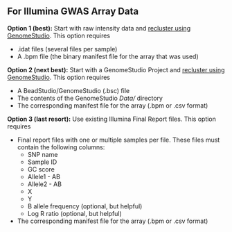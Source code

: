 ## For Illumina GWAS Array Data

**Option 1 (best):** Start with raw intensity data and [recluster using GenomeStudio](https://docs.google.com/document/d/1BMu1zp8er9NY-QFRh-7ZOeX1HnGj_yAYYh3BarASwPY/edit#bookmark=kix.rnqrxmj63otl). This option requires
* .idat files (several files per sample)
* A .bpm file (the binary manifest file for the array that was used)

**Option 2 (next best):** Start with a GenomeStudio Project and [recluster using GenomeStudio](https://docs.google.com/document/d/1BMu1zp8er9NY-QFRh-7ZOeX1HnGj_yAYYh3BarASwPY/edit#bookmark=kix.rnqrxmj63otl). This option requires
* A BeadStudio/GenomeStudio (.bsc) file
* The contents of the GenomeStudio *Data/* directory
* The corresponding manifest file for the array (.bpm or .csv format)

**Option 3 (last resort):** Use existing Illumina Final Report files. This option requires
* Final report files with one or multiple samples per file. These files must contain the following columns:
    * SNP name
    * Sample ID
    * GC score
    * Allele1 - AB
    * Allele2 - AB
    * X
    * Y
    * B allele frequency (optional, but helpful) 
    * Log R ratio (optional, but helpful) 
* The corresponding manifest file for the array (.bpm or .csv format)
